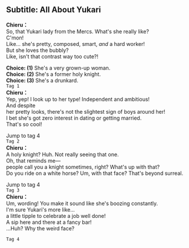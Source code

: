 # 

  
## Subtitle: All About Yukari
  
**Chieru：**  
So, that Yukari lady from the Mercs. What's she really like?  
C'mon!  
 Like... she's pretty, composed, smart, *and* a hard worker!  
But she loves the bubbly?  
 Like, isn't that contrast way too cute?!  
  
**Choice: (1)**  She's a very grown-up woman.  
**Choice: (2)**  She's a former holy knight.  
**Choice: (3)**  She's a drunkard.  
`Tag 1`  
**Chieru：**  
Yep, yep! I look up to her type! Independent and ambitious!  
 And despite  
her pretty looks, there's not the slightest sign of boys around her!  
I bet she's got zero interest in dating or getting married.  
 That's so cool!  
  
Jump to tag 4  
`Tag 2`  
**Chieru：**  
A holy knight? Huh. Not really seeing that one.  
 Oh, that reminds me—  
people call you a knight sometimes, right? What's up with that?  
Do you ride on a white horse? Um, with that face? That's beyond surreal.  
  
Jump to tag 4  
`Tag 3`  
**Chieru：**  
Um, wording! You make it sound like she's boozing constantly.  
I'm sure Yukari's more like...  
 a little tipple to celebrate a job well done!  
A sip here and there at a fancy bar!  
 ...Huh? Why the weird face?  
  
`Tag 4`  
